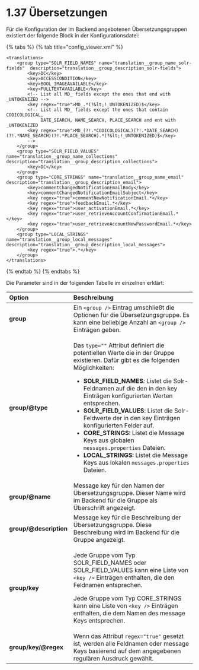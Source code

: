 # 1.37 Übersetzungen

Für die Konfiguration der im Backend angebotenen Übersetzungsgruppen existiert der folgende Block in der Konfigurationsdatei:

{% tabs %}
{% tab title="config\_viewer.xml" %}
```markup
<translations>
    <group type="SOLR_FIELD_NAMES" name="translation__group_name_solr-fields"  description="translation__group_description_solr-fields">
        <key>DC</key>
        <key>ACCESSCONDITION</key>
        <key>BOOL_IMAGEAVAILABLE</key>
        <key>FULLTEXTAVAILABLE</key>
        <!-- List all MD_ fields except the ones that end with _UNTOKENIZED -->
        <key regex="true">MD_.*(?&lt;!_UNTOKENIZED)$</key>
        <!-- List all MD_ fields except the ones that contain CODICOLOGICAL,
             DATE_SEARCH, NAME_SEARCH, PLACE_SEARCH and ent with _UNTOKENIZED
        <key regex="true">MD_(?!.*CODICOLOGICAL)(?!.*DATE_SEARCH)(?!.*NAME_SEARCH)(?!.*PLACE_SEARCH).*(?&lt;!_UNTOKENIZED)$</key>
        -->
    </group>
    <group type="SOLR_FIELD_VALUES" name="translation__group_name_collections"  description="translation__group_description_collections">
        <key>DC</key>
    </group>
    <group type="CORE_STRINGS" name="translation__group_name_email" description="translation__group_description_email">
        <key>commentChangedNotificationEmailBody</key>
        <key>commentChangedNotificationEmailSubject</key>
        <key regex="true">commentNewNotificationEmail.*</key>
        <key regex="true">feedbackEmail.*</key>
        <key regex="true">user_activationEmail.*</key>
        <key regex="true">user_retrieveAccountConfirmationEmail.*</key>
        <key regex="true">user_retrieveAccountNewPasswordEmail.*</key>
    </group>
    <group type="LOCAL_STRINGS" name="translation__group_local_messages" description="translation__group_description_local_messages">
        <key regex="true">.*</key>
    </group>
</translations>

```
{% endtab %}
{% endtabs %}

Die Parameter sind in der folgenden Tabelle im einzelnen erklärt:

<table>
  <thead>
    <tr>
      <th style="text-align:left">Option</th>
      <th style="text-align:left">Beschreibung</th>
    </tr>
  </thead>
  <tbody>
    <tr>
      <td style="text-align:left"><b>group</b>
      </td>
      <td style="text-align:left">Ein <code>&lt;group /&gt;</code> Eintrag umschlie&#xDF;t die Optionen f&#xFC;r
        die &#xDC;bersetzungsgruppe. Es kann eine beliebige Anzahl an <code>&lt;group /&gt;</code> Eintr&#xE4;gen
        geben.</td>
    </tr>
    <tr>
      <td style="text-align:left"><b>group/@type</b>
      </td>
      <td style="text-align:left">
        <p>Das <code>type=&quot;&quot;</code> Attribut definiert die potentiellen Werte
          die in der Gruppe existieren. Daf&#xFC;r gibt es die folgenden M&#xF6;glichkeiten:</p>
        <ul>
          <li><b>SOLR_FIELD_NAMES</b><em>: </em> Listet die Solr-Feldnamen auf die den
            in den key Eintr&#xE4;gen konfigurierten Werten entsprechen.</li>
          <li><b>SOLR_FIELD_VALUES</b>: Listet die Solr-Feldwerte der in den key Eintr&#xE4;gen
            konfigurierten Felder auf.</li>
          <li><b>CORE_STRINGS:</b> Listet die Message Keys aus globalen <code>messages.properties</code> Dateien.</li>
          <li><b>LOCAL_STRINGS:</b> Listet die Message Keys aus lokalen <code>messages.properties</code> Dateien.</li>
        </ul>
      </td>
    </tr>
    <tr>
      <td style="text-align:left"><b>group/@name</b>
      </td>
      <td style="text-align:left">Message key f&#xFC;r den Namen der &#xDC;bersetzungsgruppe. Dieser Name
        wird im Backend f&#xFC;r die Gruppe als &#xDC;berschrift angezeigt.</td>
    </tr>
    <tr>
      <td style="text-align:left"><b>group/@description</b>
      </td>
      <td style="text-align:left">Message key f&#xFC;r die Beschreibung der &#xDC;bersetzungsgruppe. Diese
        Beschreibung wird im Backend f&#xFC;r die Gruppe angezeigt.</td>
    </tr>
    <tr>
      <td style="text-align:left"><b>group/key</b>
      </td>
      <td style="text-align:left">
        <p>Jede Gruppe vom Typ SOLR_FIELD_NAMES oder SOLR_FIELD_VALUES kann eine
          Liste von <code>&lt;key /&gt;</code> Eintr&#xE4;gen enthalten, die den Feldnamen
          entsprechen.</p>
        <p>Jede Gruppe vom Typ CORE_STRINGS kann eine Liste von <code>&lt;key /&gt;</code> Eintr&#xE4;gen
          enthalten, die dem Namen des message Keys entsprechen.</p>
      </td>
    </tr>
    <tr>
      <td style="text-align:left"><b>group/key/@regex</b>
      </td>
      <td style="text-align:left">Wenn das Attribut <code>regex=&quot;true&quot;</code> gesetzt ist, werden
        alle Feldnamen oder message Keys basierend auf dem angegebenen regul&#xE4;ren
        Ausdruck gew&#xE4;hlt.</td>
    </tr>
  </tbody>
</table>



